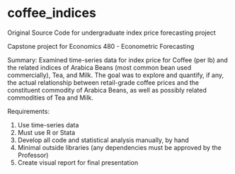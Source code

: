 # coffee_indices
Original Source Code for undergraduate index price forecasting project

Capstone project for Economics 480 - Econometric Forecasting

Summary: Examined time-series data for index price for Coffee (per lb) and the related indices of Arabica Beans (most common bean used commercially), Tea, and Milk.
 The goal was to explore and quantify, if any, the actual relationship between retail-grade coffee prices and the constituent commodity of Arabica Beans, as well as possibly related commodities of Tea and Milk.
 
 Requirements: 
 1. Use time-series data 
 2. Must use R or Stata
 3. Develop all code and statistical analysis manually, by hand
 4. Minimal outside libraries (any dependencies must be approved by the Professor)
 5. Create visual report for final presentation
